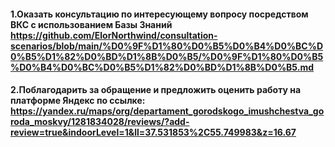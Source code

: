 #### 1.Оказать консультацию по интересующему вопросу посредством ВКС с использованием Базы Знаний https://github.com/ElorNorthwind/consultation-scenarios/blob/main/%D0%9F%D1%80%D0%B5%D0%B4%D0%BC%D0%B5%D1%82%D0%BD%D1%8B%D0%B5/%D0%9F%D1%80%D0%B5%D0%B4%D0%BC%D0%B5%D1%82%D0%BD%D1%8B%D0%B5.md
#### 2.Поблагодарить за обращение и предложить оценить работу на платформе Яндекс по ссылке: https://yandex.ru/maps/org/departament_gorodskogo_imushchestva_goroda_moskvy/1281834028/reviews/?add-review=true&indoorLevel=1&ll=37.531853%2C55.749983&z=16.67 
